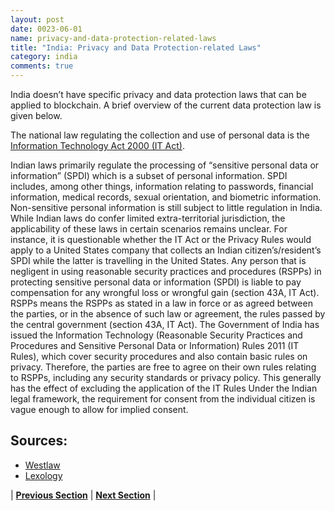 ```yaml
---
layout: post
date: 0023-06-01
name: privacy-and-data-protection-related-laws
title: "India: Privacy and Data Protection-related Laws"
category: india
comments: true
---
```


India doesn’t have specific privacy and data protection laws that can be applied to blockchain. A brief overview of the current data protection law is given below. 

The national law regulating the collection and use of personal data is the [Information Technology Act 2000 (IT Act)](http://www.dot.gov.in/sites/default/files/itbill2000_0.pdf).

Indian laws primarily regulate the processing of “sensitive personal data or information” (SPDI) which is a subset of personal information. SPDI includes, among other things, information relating to passwords, financial information, medical records, sexual orientation, and biometric information. Non-sensitive personal information is still subject to little regulation in India. 
While Indian laws do confer limited extra-territorial jurisdiction, the applicability of these laws in certain scenarios remains unclear. For instance, it is questionable whether the IT Act or the Privacy Rules would apply to a United States company that collects an Indian citizen’s/resident’s SPDI while the latter is travelling in the United States.
Any person that is negligent in using reasonable security practices and procedures (RSPPs) in protecting sensitive personal data or information (SPDI) is liable to pay compensation for any wrongful loss or wrongful gain (section 43A, IT Act). RSPPs means the RSPPs as stated in a law in force or as agreed between the parties, or in the absence of such law or agreement, the rules passed by the central government (section 43A, IT Act). The Government of India has issued the Information Technology (Reasonable Security Practices and Procedures and Sensitive Personal Data or Information) Rules 2011 (IT Rules), which cover security procedures and also contain basic rules on privacy.  Therefore, the parties are free to agree on their own rules relating to RSPPs, including any security standards or privacy policy. This generally has the effect of excluding the application of the IT Rules 
Under the Indian legal framework, the requirement for consent from the individual citizen is vague enough to allow for implied consent. 

Sources: 
---
- [Westlaw](https://content.next.westlaw.com/Document/I02064fb41cb611e38578f7ccc38dcbee/View/FullText.html?contextData=(sc.Default)&transitionType=Default&firstPage=true&bhcp=1)
- [Lexology](https://www.lexology.com/library/detail.aspx?g=818a8528-f387-4ccd-b42f-080ea58ffe34)


| **[Previous Section](https://neo-project.github.io/global-blockchain-compliance-hub//india/india-securities-related-laws.html)** | **[Next Section](https://neo-project.github.io/global-blockchain-compliance-hub//india/india-final-liability.html)** |
